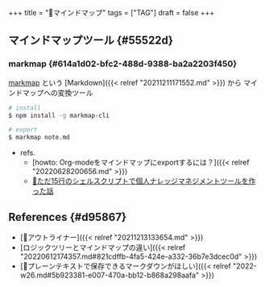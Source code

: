 +++
title = "📝マインドマップ"
tags = ["TAG"]
draft = false
+++

## マインドマップツール {#55522d}


### markmap {#614a1d02-bfc2-488d-9388-ba2a2203f450}

[markmap](https://markmap.js.org/) という [Markdown]({{< relref "20211211171552.md" >}}) から マインドマップへの変換ツール

```sh
# install
$ npm install -g markmap-cli

# export
$ markmap note.md
```

-   refs.
    -   [howto: Org-modeをマインドマップにexportするには？]({{< relref "20220628200656.md" >}})
    -   [🔗ただ15行のシェルスクリプトで個人ナレッジマネジメントツールを作った話 ](https://qiita.com/aibazhang/items/ec4b4fe2a001e5c6b558)


## References {#d95867}

-   [📝アウトライナー]({{< relref "20211213133654.md" >}})
-   [ロジックツリーとマインドマップの違い]({{< relref "20220612174357.md#821cdffb-4fa5-424e-a332-36b7e3dcec0d" >}})
-   [💭プレーンテキストで保存できるマークダウンがほしい]({{< relref "2022-w26.md#5b923381-e007-470a-bb12-b868a298aafa" >}})

